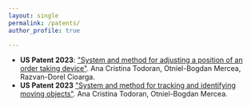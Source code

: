 ```yaml
---
layout: single
permalink: /patents/
author_profile: true

---
```

- **US Patent 2023**: ["System and method for adjusting a position of an order taking device"](https://patentimages.storage.googleapis.com/37/6b/1b/f37bdae2c41124/US20230200569A1.pdf).  Ana Cristina Todoran, Otniel-Bogdan Mercea, Razvan-Dorel Cioarga.
- **US Patent 2023**  ["System and method for tracking and identifying moving objects"](https://patentimages.storage.googleapis.com/87/fa/5a/b3d6d9f2a087c3/US20230206466A1.pdf). Ana Cristina Todoran, Otniel-Bogdan Mercea.
